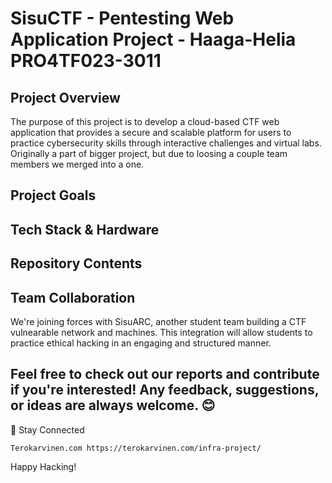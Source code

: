 # SisuCTF - Pentesting Web Application Project - Haaga-Helia PRO4TF023-3011
## Project Overview

The purpose of this project is to develop a cloud-based CTF web application that provides a secure and scalable platform for users to practice cybersecurity skills through interactive challenges and virtual labs. Originally a part of bigger project, but due to loosing a couple team members we merged into a one. 

## Project Goals



## Tech Stack & Hardware



## Repository Contents



## Team Collaboration

We're joining forces with SisuARC, another student team building a CTF vulnearable network and machines. This integration will allow students to practice ethical hacking in an engaging and structured manner.



## Feel free to check out our reports and contribute if you're interested! Any feedback, suggestions, or ideas are always welcome. 😊

🔗 Stay Connected

    Terokarvinen.com https://terokarvinen.com/infra-project/

Happy Hacking! 
